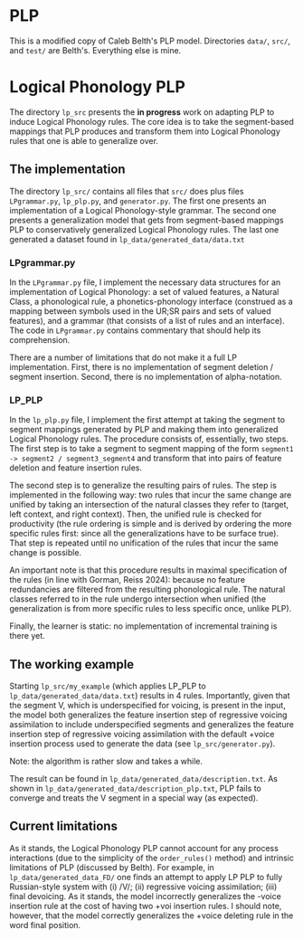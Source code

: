 # PLP

This is a modified copy of Caleb Belth's PLP model. Directories  ```data/```,  ```src/```, and  ```test/``` are Belth's. Everything else is mine.

# Logical Phonology PLP

The directory ```lp_src``` presents the **in progress** work on adapting PLP to induce Logical Phonology rules. The core idea is to take the segment-based mappings that PLP produces and transform them into Logical Phonology rules that one is able to generalize over. 

## The implementation

The directory ```lp_src/``` contains all files that ```src/``` does plus files ```LPgrammar.py```, ```lp_plp.py```, and ```generator.py```. The first one presents an implementation of a Logical Phonology-style grammar. The second one presents a generalization model that gets from segment-based mappings PLP to conservatively generalized Logical Phonology rules. The last one generated a dataset found in ```lp_data/generated_data/data.txt```

### LPgrammar.py

In the ```LPgrammar.py``` file, I implement the necessary data structures for an implementation of Logical Phonology: a set of valued features, a Natural Class, a phonological rule, a phonetics-phonology interface (construed as a mapping between symbols used in the UR;SR pairs and sets of valued features), and a grammar (that consists of a list of rules and an interface). The code in ```LPgrammar.py``` contains commentary that should help its comprehension.

There are a number of limitations that do not make it a full LP implementation. First, there is no implementation of segment deletion / segment insertion. Second, there is no implementation of alpha-notation.

### LP_PLP

In the ```lp_plp.py``` file, I implement the first attempt at taking the segment to segment mappings generated by PLP and making them into generalized Logical Phonology rules. The procedure consists of, essentially, two steps. The first step is to take a segment to segment mapping of the form ```segment1 -> segment2 / segment3_segment4``` and transform that into pairs of feature deletion and feature insertion rules. 

The second step is to generalize the resulting pairs of rules. The step is implemented in the following way: two rules that incur the same change are unified by taking an intersection of the natural classes they refer to (target, left context, and right context). Then, the unified rule is checked for productivity (the rule ordering is simple and is derived by ordering the more specific rules first: since all the generalizations have to be surface true). That step is repeated until no unification of the rules that incur the same change is possible. 

An important note is that this procedure results in maximal specification of the rules (in line with Gorman, Reiss 2024): because no feature redundancies are filtered from the resulting phonological rule. The natural classes referred to in the rule undergo intersection when unified (the generalization is from more specific rules to less specific once, unlike PLP).

Finally, the learner is static: no implementation of incremental training is there yet. 

## The working example

Starting ```lp_src/my_example``` (which applies LP_PLP to ```lp_data/generated_data/data.txt```) results in 4 rules. Importantly, given that the segment V, which is underspecified for voicing, is present in the input, the model both generalizes the feature insertion step of regressive voicing assimilation to include underspecified segments and generalizes the feature insertion step of regressive voicing assimilation with the default +voice insertion process used to generate the data (see ```lp_src/generator.py```).

Note: the algorithm is rather slow and takes a while. 

The result can be found in ```lp_data/generated_data/description.txt```. As shown in ```lp_data/generated_data/description_plp.txt```, PLP fails to converge and treats the V segment in a special way (as expected).

## Current limitations

As it stands, the Logical Phonology PLP cannot account for any process interactions (due to the simplicity of the ```order_rules()``` method) and intrinsic limitations of PLP (discussed by Belth). For example, in ```lp_data/generated_data_FD/``` one finds an attempt to apply LP PLP to fully Russian-style system with (i) /V/; (ii) regressive voicing assimilation; (iii) final devoicing. As it stands, the model incorrectly generalizes the -voice insertion rule at the cost of having two +voi insertion rules. I should note, however, that the model correctly generalizes the +voice deleting rule in the word final position.